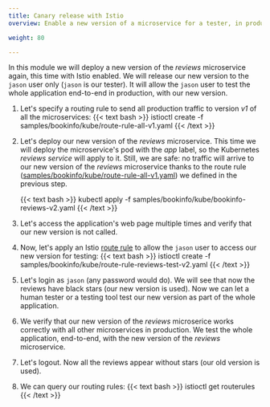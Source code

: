 ```yaml
---
title: Canary release with Istio
overview: Enable a new version of a microservice for a tester, in production.

weight: 80

---
```


In this module we will deploy a new version of the _reviews_ microservice again,
this time with Istio enabled. We will release our new version to the `jason` user only (`jason` is our tester). It will allow the `jason` user to test the whole application end-to-end in production, with our new version.

1. Let's specify a routing rule to send all production traffic to version _v1_ of all the microservices:
   {{< text bash >}}
   istioctl create -f samples/bookinfo/kube/route-rule-all-v1.yaml
   {{< /text >}}

2. Let's deploy our new version of the _reviews_ microservice. This time we will deploy the microservice's pod with the _app_ label, so the Kubernetes _reviews service_ will apply to it. Still, we are safe: no traffic will arrive to our new version of the _reviews_ microservice thanks to the route rule ([samples/bookinfo/kube/route-rule-all-v1.yaml](https://github.com/istio/istio/blob/master/samples/bookinfo/kube/route-rule-all-v1.yaml)) we defined in the previous step.

   {{< text bash >}}
   kubectl apply -f samples/bookinfo/kube/bookinfo-reviews-v2.yaml
   {{< /text >}}

3. Let's access the application's web page multiple times and verify that our new version is not called.

4. Now, let's apply an Istio [route rule]({{home}}/docs/reference/config/istio.routing.v1alpha1.html) to allow the `jason` user to access our new version for testing:
   {{< text bash >}}
   istioctl create -f samples/bookinfo/kube/route-rule-reviews-test-v2.yaml
   {{< /text >}}

5. Let's login as `jason` (any password would do). We will see that now the reviews have black stars (our new version is used). Now we can let a human tester or a testing tool test our new version as part of the whole application.

5. We verify that our new version of the _reviews_ microserice works correctly with all other microservices in production. We test the whole application, end-to-end, with the new version of the _reviews_ microservice.

6. Let's logout. Now all the reviews appear without stars (our old version is used).

7. We can query our routing rules:
   {{< text bash >}}
   istioctl get routerules
   {{< /text >}}
